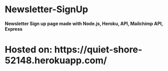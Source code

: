 # Newsletter-SignUp

<b> Newsletter Sign up page made with Node.js, Heroku, API, Mailchimp API, Express </b>

<h1> Hosted on: https://quiet-shore-52148.herokuapp.com/ </h1>
